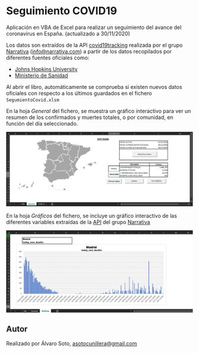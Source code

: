 # Seguimiento COVID19

Aplicación en VBA de Excel para realizar un seguimiento del avance del coronavirus en España. (actualizado a 30/11/2020)

Los datos son extraídos de la API [covid19tracking](https://covid19tracking.narrativa.com/es/spain/api.html "covid19tracking") realizada por el grupo  [Narrativa](https://www.narrativa.com/es/inicio/ "Narrativa") (info@narrativa.com) a partir de los datos recopilados por diferentes fuentes oficiales como:
- [Johns Hopkins University](https://systems.jhu.edu/research/public-health/ncov/ "Johns Hopkins University")
- [Ministerio de Sanidad](https://www.mscbs.gob.es/profesionales/saludPublica/ccayes/alertasActual/nCov/situacionActual.htm "Ministerio de Sanidad")

Al abrir el libro, automáticamente se comprueba si existen nuevos datos oficiales con respecto a los últimos guardados en el fichero `SegumientoCovid.xlsm`

En la hoja *General* del fichero, se muestra un gráfico interactivo para ver un resumen de los confirmados y muertes totales, o por comunidad, en función del día seleccionado.

![](https://github.com/asotocunillera/Seguimiento-COVID/blob/master/img/General.PNG)

En la hoja *Gráficos* del fichero, se incluye un gráfico interactivo de las diferentes variables extraídas de la [API](https://covid19tracking.narrativa.com/es/spain/api.html "covid19tracking") del grupo [Narrativa](https://www.narrativa.com/es/inicio/ "Narrativa")

![](https://github.com/asotocunillera/Seguimiento-COVID/blob/master/img/Graficos.PNG)

## Autor
Realizado por Álvaro Soto, asotocunillera@gmail.com
